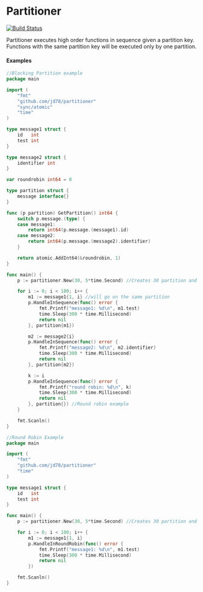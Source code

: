 # Partitioner

[![Build Status](https://travis-ci.org/jd78/partitioner.svg?branch=master)](https://travis-ci.org/jd78/partitioner)

Partitioner executes high order functions in sequence given a partition key. Functions with the same partition key will be executed only by one partition.

#### Examples 

```go
//Blocking Partition example
package main

import (
	"fmt"
	"github.com/jd78/partitioner"
	"sync/atomic"
	"time"
)

type message1 struct {
	id   int
	test int
}

type message2 struct {
	identifier int
}

var roundrobin int64 = 0

type partition struct {
	message interface{}
}

func (p partition) GetPartition() int64 {
	switch p.message.(type) {
	case message1:
		return int64(p.message.(message1).id)
	case message2:
		return int64(p.message.(message2).identifier)
	}

	return atomic.AddInt64(&roundrobin, 1)
}

func main() {
	p := partitioner.New(30, 5*time.Second) //Creates 30 partition and a max retry time interval of 5000 ms

	for i := 0; i < 100; i++ {
		m1 := message1{1, i} //will go on the same partition
		p.HandleInSequence(func() error {
			fmt.Printf("message1: %d\n", m1.test)
			time.Sleep(300 * time.Millisecond)
			return nil
		}, partition{m1})

		m2 := message2{i}
		p.HandleInSequence(func() error {
			fmt.Printf("message2: %d\n", m2.identifier)
			time.Sleep(300 * time.Millisecond)
			return nil
		}, partition{m2})

		k := i
		p.HandleInSequence(func() error {
			fmt.Printf("round robin: %d\n", k)
			time.Sleep(300 * time.Millisecond)
			return nil
		}, partition{}) //Round robin example
	}

	fmt.Scanln()
}

```

```go
//Round Robin Example
package main

import (
	"fmt"
	"github.com/jd78/partitioner"
	"time"
)

type message1 struct {
	id   int
	test int
}

func main() {
	p := partitioner.New(30, 5*time.Second) //Creates 30 partition and a max retry time interval of 5000 ms

	for i := 0; i < 100; i++ {
		m1 := message1{1, i}
		p.HandleInRoundRobin(func() error {
			fmt.Printf("message1: %d\n", m1.test)
			time.Sleep(300 * time.Millisecond)
			return nil
		})

	fmt.Scanln()
}

```
